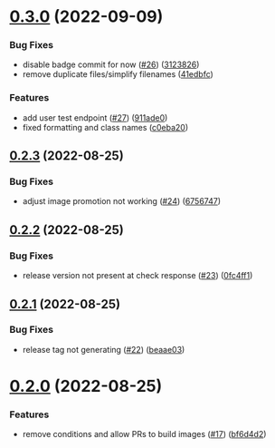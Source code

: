 # [0.3.0](https://github.com/bcgov/nr-backend-starting-api/compare/v0.2.3...v0.3.0) (2022-09-09)


### Bug Fixes

* disable badge commit for now ([#26](https://github.com/bcgov/nr-backend-starting-api/issues/26)) ([3123826](https://github.com/bcgov/nr-backend-starting-api/commit/31238267985d800e2f882cc7a9497a37f40de18d))
* remove duplicate files/simplify filenames ([41edbfc](https://github.com/bcgov/nr-backend-starting-api/commit/41edbfc3a81c0c18c53e3d57104a385cdb3219e4))


### Features

* add user test endpoint ([#27](https://github.com/bcgov/nr-backend-starting-api/issues/27)) ([911ade0](https://github.com/bcgov/nr-backend-starting-api/commit/911ade08091cc8516dc14572fad13335548c7177))
* fixed formatting and class names ([c0eba20](https://github.com/bcgov/nr-backend-starting-api/commit/c0eba208fa630666a6f4bb88fd26d7e33348ffbc))



## [0.2.3](https://github.com/bcgov/nr-backend-starting-api/compare/v0.2.2...v0.2.3) (2022-08-25)


### Bug Fixes

* adjust image promotion not working ([#24](https://github.com/bcgov/nr-backend-starting-api/issues/24)) ([6756747](https://github.com/bcgov/nr-backend-starting-api/commit/6756747d2896fefa7790e8967397f4220030662d))



## [0.2.2](https://github.com/bcgov/nr-backend-starting-api/compare/v0.2.1...v0.2.2) (2022-08-25)


### Bug Fixes

* release version not present at check response ([#23](https://github.com/bcgov/nr-backend-starting-api/issues/23)) ([0fc4ff1](https://github.com/bcgov/nr-backend-starting-api/commit/0fc4ff13d1a9ff57e686af1b38ee078a33b37625))



## [0.2.1](https://github.com/bcgov/nr-backend-starting-api/compare/v0.2.0...v0.2.1) (2022-08-25)


### Bug Fixes

* release tag not generating ([#22](https://github.com/bcgov/nr-backend-starting-api/issues/22)) ([beaae03](https://github.com/bcgov/nr-backend-starting-api/commit/beaae03cda3a7f36a4dafaf33289767e9563dc67))



# [0.2.0](https://github.com/bcgov/nr-backend-starting-api/compare/v0.1.0...v0.2.0) (2022-08-25)


### Features

* remove conditions and allow PRs to build images ([#17](https://github.com/bcgov/nr-backend-starting-api/issues/17)) ([bf6d4d2](https://github.com/bcgov/nr-backend-starting-api/commit/bf6d4d2282ad682366a08bf6077b53f450b6034f))



